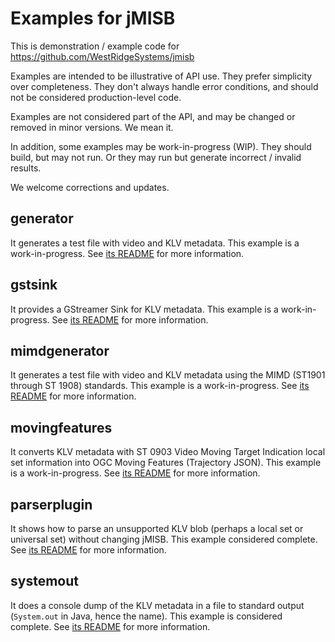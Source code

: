 # Examples for jMISB

This is demonstration / example code for <https://github.com/WestRidgeSystems/jmisb>

Examples are intended to be illustrative of API use. They prefer simplicity over completeness. They don't always handle error conditions, and should not be considered production-level code.

Examples are not considered part of the API, and may be changed or removed in minor versions. We mean it.

In addition, some examples may be work-in-progress (WIP). They should build, but may not run.
Or they may run but generate incorrect / invalid results.

We welcome corrections and updates.

## generator

It generates a test file with video and KLV metadata. This example is a work-in-progress. See [its README](generator/README.md) for more information.

## gstsink

It provides a GStreamer Sink for KLV metadata.
This example is a work-in-progress. See [its README](gstsink/README.md) for more information.

## mimdgenerator

It generates a test file with video and KLV metadata using the MIMD (ST1901 through ST 1908) standards. This example is a work-in-progress. See [its README](mimdgenerator/README.md) for more information.

## movingfeatures

It converts KLV metadata with ST 0903 Video Moving Target Indication local set information into OGC Moving Features (Trajectory JSON).
This example is a work-in-progress. See [its README](movingfeatures/README.md) for more information.

## parserplugin

It shows how to parse an unsupported KLV blob (perhaps a local set or universal set) without changing jMISB.
This example considered complete. See [its README](parserplugin/README.md) for more information.

## systemout

It does a console dump of the KLV metadata in a file to standard output (`System.out` in Java, hence the name). This example is considered complete. See [its README](systemout/README.md) for more information.

